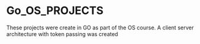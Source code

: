 # Go_OS_PROJECTS
These projects were create in GO as part of the OS course. A client server architecture with token passing was created
